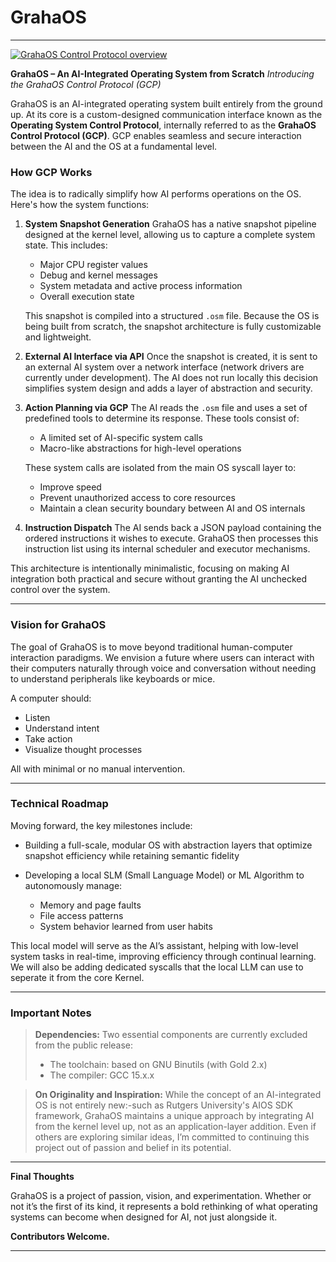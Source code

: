 # GrahaOS

---

[![GrahaOS Control Protocol overview](https://img.youtube.com/vi/uivT1Bw1-l0/0.jpg)](https://www.youtube.com/watch?v=uivT1Bw1-l0 "GrahaOS Control Protocol overview")

**GrahaOS – An AI-Integrated Operating System from Scratch**
*Introducing the GrahaOS Control Protocol (GCP)*

GrahaOS is an AI-integrated operating system built entirely from the ground up. At its core is a custom-designed communication interface known as the **Operating System Control Protocol**, internally referred to as the **GrahaOS Control Protocol (GCP)**. GCP enables seamless and secure interaction between the AI and the OS at a fundamental level.

### How GCP Works

The idea is to radically simplify how AI performs operations on the OS. Here's how the system functions:

1. **System Snapshot Generation**
   GrahaOS has a native snapshot pipeline designed at the kernel level, allowing us to capture a complete system state. This includes:

   * Major CPU register values
   * Debug and kernel messages
   * System metadata and active process information
   * Overall execution state

   This snapshot is compiled into a structured `.osm` file. Because the OS is being built from scratch, the snapshot architecture is fully customizable and lightweight.

2. **External AI Interface via API**
   Once the snapshot is created, it is sent to an external AI system over a network interface (network drivers are currently under development). The AI does not run locally this decision simplifies system design and adds a layer of abstraction and security.

3. **Action Planning via GCP**
   The AI reads the `.osm` file and uses a set of predefined tools to determine its response. These tools consist of:

   * A limited set of AI-specific system calls
   * Macro-like abstractions for high-level operations

   These system calls are isolated from the main OS syscall layer to:

   * Improve speed
   * Prevent unauthorized access to core resources
   * Maintain a clean security boundary between AI and OS internals

4. **Instruction Dispatch**
   The AI sends back a JSON payload containing the ordered instructions it wishes to execute. GrahaOS then processes this instruction list using its internal scheduler and executor mechanisms.

This architecture is intentionally minimalistic, focusing on making AI integration both practical and secure without granting the AI unchecked control over the system.

---

### Vision for GrahaOS

The goal of GrahaOS is to move beyond traditional human-computer interaction paradigms. We envision a future where users can interact with their computers naturally through voice and conversation without needing to understand peripherals like keyboards or mice.

A computer should:

* Listen
* Understand intent
* Take action
* Visualize thought processes

All with minimal or no manual intervention.

---

### Technical Roadmap

Moving forward, the key milestones include:

* Building a full-scale, modular OS with abstraction layers that optimize snapshot efficiency while retaining semantic fidelity
* Developing a local SLM (Small Language Model) or ML Algorithm to autonomously manage:

  * Memory and page faults
  * File access patterns
  * System behavior learned from user habits

This local model will serve as the AI’s assistant, helping with low-level system tasks in real-time, improving efficiency through continual learning. We will also be adding dedicated syscalls that the local LLM can use to seperate it from the core Kernel.

---

### Important Notes

> **Dependencies:**
> Two essential components are currently excluded from the public release:
>
> * The toolchain: based on GNU Binutils (with Gold 2.x)
> * The compiler: GCC 15.x.x

> **On Originality and Inspiration:**
> While the concept of an AI-integrated OS is not entirely new:-such as Rutgers University's AIOS SDK framework, GrahaOS maintains a unique approach by integrating AI from the kernel level up, not as an application-layer addition. Even if others are exploring similar ideas, I’m committed to continuing this project out of passion and belief in its potential.

---

**Final Thoughts**

GrahaOS is a project of passion, vision, and experimentation. Whether or not it’s the first of its kind, it represents a bold rethinking of what operating systems can become when designed for AI, not just alongside it.

**Contributors Welcome.**

---


